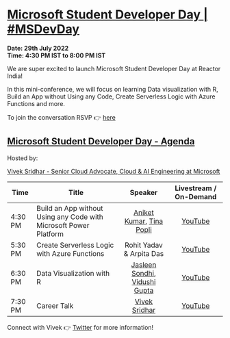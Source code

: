 # [Microsoft Student Developer Day | #MSDevDay](https://www.meetup.com/microsoft-reactor-bengaluru/events/286988839/)

**Date: 29th July 2022 </br>
Time: 4:30 PM IST to 8:00 PM IST**

We are super excited to launch Microsoft Student Developer Day at Reactor India!

In this mini-conference, we will focus on learning Data visualization with R, Build an App without Using any Code, Create Serverless Logic with Azure Functions and more.

To join the conversation RSVP :point_right: [here](https://www.meetup.com/microsoft-reactor-bengaluru/events/286988839/)

## [Microsoft Student Developer Day - Agenda](https://www.meetup.com/microsoft-reactor-bengaluru/events/286988839/)

Hosted by: 

[Vivek Sridhar - Senior Cloud Advocate, Cloud & AI Engineering at Microsoft](https://twitter.com/vivek_sridhar)


|     Time     |    Title   | Speaker | Livestream / On-Demand | 
|     ---    | ---          | :---:     | :---: |
| 4:30 PM   | Build an App without Using any Code with Microsoft Power Platform |  [Aniket Kumar](https://linktr.ee/aniketkumarsinha), [Tina Popli](https://www.linkedin.com/in/tina-popli-025a891b4/) | [YouTube](https://aka.ms/MSDevDay29thJuly) |
| 5:30 PM   | Create Serverless Logic with Azure Functions | Rohit Yadav & Arpita Das | [YouTube](https://aka.ms/MSDevDay29thJuly) |
| 6:30 PM   |  Data Visualization with R | [Jasleen Sondhi](https://twitter.com/jasleen101010), [Vidushi Gupta](https://twitter.com/Vidushi_Gupta7) | [YouTube](https://aka.ms/MSDevDay29thJuly) |
| 7:30 PM   |  Career Talk | [Vivek Sridhar](https://twitter.com/vivek_sridhar) | [YouTube](https://aka.ms/MSDevDay29thJuly) |

Connect with Vivek 👉 [Twitter](https://twitter.com/vivek_sridhar) for more information!

